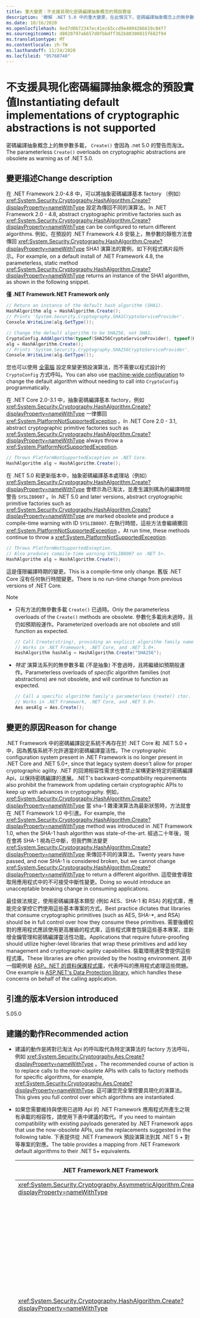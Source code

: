 ```yaml
---
title: 重大變更：不支援具現化密碼編譯抽象概念的預設實值
description: '瞭解 .NET 5.0 中的重大變更，在此情況下，密碼編譯抽象概念上的無參數建立 ( # A1 多載已過時。'
ms.date: 10/16/2020
ms.openlocfilehash: 8ed7d0b72347ec41ec65ccd9e4004266619c84f7
ms.sourcegitcommit: d8020797a6657d0fbbdff362b80300815f682f94
ms.translationtype: MT
ms.contentlocale: zh-TW
ms.lasthandoff: 11/24/2020
ms.locfileid: "95760740"
---
```

# <a name="instantiating-default-implementations-of-cryptographic-abstractions-is-not-supported"></a><span data-ttu-id="c1bd3-103">不支援具現化密碼編譯抽象概念的預設實值</span><span class="sxs-lookup"><span data-stu-id="c1bd3-103">Instantiating default implementations of cryptographic abstractions is not supported</span></span>

<span data-ttu-id="c1bd3-104">密碼編譯抽象概念上的無參數多載， `Create()` 會因為 .net 5.0 的警告而淘汰。</span><span class="sxs-lookup"><span data-stu-id="c1bd3-104">The parameterless `Create()` overloads on cryptographic abstractions are obsolete as warning as of .NET 5.0.</span></span>

## <a name="change-description"></a><span data-ttu-id="c1bd3-105">變更描述</span><span class="sxs-lookup"><span data-stu-id="c1bd3-105">Change description</span></span>

<span data-ttu-id="c1bd3-106">在 .NET Framework 2.0-4.8 中，可以將抽象密碼編譯基本 factory （例如） <xref:System.Security.Cryptography.HashAlgorithm.Create?displayProperty=nameWithType> 設定為傳回不同的演算法。</span><span class="sxs-lookup"><span data-stu-id="c1bd3-106">In .NET Framework 2.0 - 4.8, abstract cryptographic primitive factories such as <xref:System.Security.Cryptography.HashAlgorithm.Create?displayProperty=nameWithType> can be configured to return different algorithms.</span></span> <span data-ttu-id="c1bd3-107">例如，在預設的 .NET Framework 4.8 安裝上，無參數的靜態方法會傳回 <xref:System.Security.Cryptography.HashAlgorithm.Create?displayProperty=nameWithType> SHA1 演算法的實例，如下列程式碼片段所示。</span><span class="sxs-lookup"><span data-stu-id="c1bd3-107">For example, on a default install of .NET Framework 4.8, the parameterless, static method <xref:System.Security.Cryptography.HashAlgorithm.Create?displayProperty=nameWithType> returns an instance of the SHA1 algorithm, as shown in the following snippet.</span></span>

<span data-ttu-id="c1bd3-108">**僅 .NET Framework**</span><span class="sxs-lookup"><span data-stu-id="c1bd3-108">**.NET Framework only**</span></span>

```csharp
// Return an instance of the default hash algorithm (SHA1).
HashAlgorithm alg = HashAlgorithm.Create();
// Prints 'System.Security.Cryptography.SHA1CryptoServiceProvider'.
Console.WriteLine(alg.GetType());

// Change the default algorithm to be SHA256, not SHA1.
CryptoConfig.AddAlgorithm(typeof(SHA256CryptoServiceProvider), typeof(HashAlgorithm).FullName);
alg = HashAlgorithm.Create();
// Prints 'System.Security.Cryptography.SHA256CryptoServiceProvider'.
Console.WriteLine(alg.GetType());
```

<span data-ttu-id="c1bd3-109">您也可以使用 [全電腦](../../../../framework/configure-apps/map-algorithm-names-to-cryptography-classes.md) 設定來變更預設演算法，而不需要以程式設計的 `CryptoConfig` 方式呼叫。</span><span class="sxs-lookup"><span data-stu-id="c1bd3-109">You can also use [machine-wide configuration](../../../../framework/configure-apps/map-algorithm-names-to-cryptography-classes.md) to change the default algorithm without needing to call into `CryptoConfig` programmatically.</span></span>

<span data-ttu-id="c1bd3-110">在 .NET Core 2.0-3.1 中，抽象密碼編譯基本 factory，例如 <xref:System.Security.Cryptography.HashAlgorithm.Create?displayProperty=nameWithType> 一律擲回 <xref:System.PlatformNotSupportedException> 。</span><span class="sxs-lookup"><span data-stu-id="c1bd3-110">In .NET Core 2.0 - 3.1, abstract cryptographic primitive factories such as <xref:System.Security.Cryptography.HashAlgorithm.Create?displayProperty=nameWithType> always throw a <xref:System.PlatformNotSupportedException>.</span></span>

```csharp
// Throws PlatformNotSupportedException on .NET Core.
HashAlgorithm alg = HashAlgorithm.Create();
```

<span data-ttu-id="c1bd3-111">在 .NET 5.0 和更新版本中，抽象密碼編譯基本處理站（例如） <xref:System.Security.Cryptography.HashAlgorithm.Create?displayProperty=nameWithType> 會標示為已淘汰，並產生識別碼為的編譯時間警告 `SYSLIB0007` 。</span><span class="sxs-lookup"><span data-stu-id="c1bd3-111">In .NET 5.0 and later versions, abstract cryptographic primitive factories such as <xref:System.Security.Cryptography.HashAlgorithm.Create?displayProperty=nameWithType> are marked obsolete and produce a compile-time warning with ID `SYSLIB0007`.</span></span> <span data-ttu-id="c1bd3-112">在執行時間，這些方法會繼續擲回 <xref:System.PlatformNotSupportedException> 。</span><span class="sxs-lookup"><span data-stu-id="c1bd3-112">At run time, these methods continue to throw a <xref:System.PlatformNotSupportedException>.</span></span>

```csharp
// Throws PlatformNotSupportedException.
// Also produces compile-time warning SYSLIB0007 on .NET 5+.
HashAlgorithm alg = HashAlgorithm.Create();
```

<span data-ttu-id="c1bd3-113">這是僅限編譯時期的變更。</span><span class="sxs-lookup"><span data-stu-id="c1bd3-113">This is a compile-time only change.</span></span> <span data-ttu-id="c1bd3-114">舊版 .NET Core 沒有任何執行時間變更。</span><span class="sxs-lookup"><span data-stu-id="c1bd3-114">There is no run-time change from previous versions of .NET Core.</span></span>

> [!NOTE]
>
> - <span data-ttu-id="c1bd3-115">只有方法的無參數多載 `Create()` 已過時。</span><span class="sxs-lookup"><span data-stu-id="c1bd3-115">Only the parameterless overloads of the `Create()` methods are obsolete.</span></span> <span data-ttu-id="c1bd3-116">參數化多載尚未過時，且仍如預期般運作。</span><span class="sxs-lookup"><span data-stu-id="c1bd3-116">Parameterized overloads are not obsolete and still function as expected.</span></span>
>
>   ```csharp
>   // Call Create(string), providing an explicit algorithm family name.
>   // Works in .NET Framework, .NET Core, and .NET 5.0+.
>   HashAlgorithm hashAlg = HashAlgorithm.Create("SHA256");
>   ```
>
> - <span data-ttu-id="c1bd3-117">*特定* 演算法系列的無參數多載 (不是抽象) 不會過時，且將繼續如預期般運作。</span><span class="sxs-lookup"><span data-stu-id="c1bd3-117">Parameterless overloads of *specific* algorithm families (not abstractions) are not obsolete, and will continue to function as expected.</span></span>
>
>   ```csharp
>   // Call a specific algorithm family's parameterless Create() ctor.
>   // Works in .NET Framework, .NET Core, and .NET 5.0+.
>   Aes aesAlg = Aes.Create();
>   ```

## <a name="reason-for-change"></a><span data-ttu-id="c1bd3-118">變更的原因</span><span class="sxs-lookup"><span data-stu-id="c1bd3-118">Reason for change</span></span>

<span data-ttu-id="c1bd3-119">.NET Framework 中的密碼編譯設定系統不再存在於 .NET Core 和 .NET 5.0 + 中，因為舊版系統不允許適當的密碼編譯靈活性。</span><span class="sxs-lookup"><span data-stu-id="c1bd3-119">The cryptographic configuration system present in .NET Framework is no longer present in .NET Core and .NET 5.0+, since that legacy system doesn't allow for proper cryptographic agility.</span></span> <span data-ttu-id="c1bd3-120">.NET 的回溯相容性需求也會禁止架構更新特定的密碼編譯 Api，以保持密碼編譯的進展。</span><span class="sxs-lookup"><span data-stu-id="c1bd3-120">.NET's backward-compatibility requirements also prohibit the framework from updating certain cryptographic APIs to keep up with advances in cryptography.</span></span> <span data-ttu-id="c1bd3-121">例如， <xref:System.Security.Cryptography.HashAlgorithm.Create?displayProperty=nameWithType> 當 sha-1 雜湊演算法為最新狀態時，方法就會在 .NET Framework 1.0 中引進。</span><span class="sxs-lookup"><span data-stu-id="c1bd3-121">For example, the <xref:System.Security.Cryptography.HashAlgorithm.Create?displayProperty=nameWithType> method was introduced in .NET Framework 1.0, when the SHA-1 hash algorithm was state-of-the-art.</span></span> <span data-ttu-id="c1bd3-122">經過二十年後，現在會將 SHA-1 視為已中斷，但我們無法變更 <xref:System.Security.Cryptography.HashAlgorithm.Create?displayProperty=nameWithType> 來傳回不同的演算法。</span><span class="sxs-lookup"><span data-stu-id="c1bd3-122">Twenty years have passed, and now SHA-1 is considered broken, but we cannot change <xref:System.Security.Cryptography.HashAlgorithm.Create?displayProperty=nameWithType> to return a different algorithm.</span></span> <span data-ttu-id="c1bd3-123">這麼做會導致取用應用程式中的不可接受中斷性變更。</span><span class="sxs-lookup"><span data-stu-id="c1bd3-123">Doing so would introduce an unacceptable breaking change in consuming applications.</span></span>

<span data-ttu-id="c1bd3-124">最佳做法規定，使用密碼編譯基本類型 (例如 AES、SHA-1 和 RSA) 的程式庫，應能完全掌控它們使用這些基本專案的方式。</span><span class="sxs-lookup"><span data-stu-id="c1bd3-124">Best practice dictates that libraries that consume cryptographic primitives (such as AES, SHA-\*, and RSA) should be in full control over how they consume these primitives.</span></span> <span data-ttu-id="c1bd3-125">需要後續校對的應用程式應該使用更高層級的程式庫，這些程式庫會包裝這些基本專案，並新增金鑰管理和密碼編譯靈活性功能。</span><span class="sxs-lookup"><span data-stu-id="c1bd3-125">Applications that require future-proofing should utilize higher-level libraries that wrap these primitives and add key management and cryptographic agility capabilities.</span></span> <span data-ttu-id="c1bd3-126">裝載環境通常會提供這些程式庫。</span><span class="sxs-lookup"><span data-stu-id="c1bd3-126">These libraries are often provided by the hosting environment.</span></span> <span data-ttu-id="c1bd3-127">其中一個範例是 [ASP。NET 的資料保護程式庫](/aspnet/core/security/data-protection/)，代表呼叫的應用程式處理這些問題。</span><span class="sxs-lookup"><span data-stu-id="c1bd3-127">One example is [ASP.NET's Data Protection library](/aspnet/core/security/data-protection/), which handles these concerns on behalf of the calling application.</span></span>

## <a name="version-introduced"></a><span data-ttu-id="c1bd3-128">引進的版本</span><span class="sxs-lookup"><span data-stu-id="c1bd3-128">Version introduced</span></span>

<span data-ttu-id="c1bd3-129">5.0</span><span class="sxs-lookup"><span data-stu-id="c1bd3-129">5.0</span></span>

## <a name="recommended-action"></a><span data-ttu-id="c1bd3-130">建議的動作</span><span class="sxs-lookup"><span data-stu-id="c1bd3-130">Recommended action</span></span>

- <span data-ttu-id="c1bd3-131">建議的動作是將對已淘汰 Api 的呼叫取代為特定演算法的 factory 方法呼叫，例如 <xref:System.Security.Cryptography.Aes.Create?displayProperty=nameWithType> 。</span><span class="sxs-lookup"><span data-stu-id="c1bd3-131">The recommended course of action is to replace calls to the now-obsolete APIs with calls to factory methods for specific algorithms, for example, <xref:System.Security.Cryptography.Aes.Create?displayProperty=nameWithType>.</span></span> <span data-ttu-id="c1bd3-132">這可讓您完全掌控要具現化的演算法。</span><span class="sxs-lookup"><span data-stu-id="c1bd3-132">This gives you full control over which algorithms are instantiated.</span></span>

- <span data-ttu-id="c1bd3-133">如果您需要維持與使用已過時 Api 的 .NET Framework 應用程式所產生之現有承載的相容性，請使用下表中建議的取代。</span><span class="sxs-lookup"><span data-stu-id="c1bd3-133">If you need to maintain compatibility with existing payloads generated by .NET Framework apps that use the now-obsolete APIs, use the replacements suggested in the following table.</span></span> <span data-ttu-id="c1bd3-134">下表提供從 .NET Framework 預設演算法到其 .NET 5 + 對等專案的對應。</span><span class="sxs-lookup"><span data-stu-id="c1bd3-134">The table provides a mapping from .NET Framework default algorithms to their .NET 5+ equivalents.</span></span>

  | <span data-ttu-id="c1bd3-135">.NET Framework</span><span class="sxs-lookup"><span data-stu-id="c1bd3-135">.NET Framework</span></span> | <span data-ttu-id="c1bd3-136">.NET Core/.NET 5.0 + 相容取代</span><span class="sxs-lookup"><span data-stu-id="c1bd3-136">.NET Core / .NET 5.0+ compatible replacement</span></span> | <span data-ttu-id="c1bd3-137">備註</span><span class="sxs-lookup"><span data-stu-id="c1bd3-137">Remarks</span></span> |
  | - | - | - |
  | <xref:System.Security.Cryptography.AsymmetricAlgorithm.Create?displayProperty=nameWithType> | <xref:System.Security.Cryptography.RSA.Create?displayProperty=nameWithType> | |
  | <xref:System.Security.Cryptography.HashAlgorithm.Create?displayProperty=nameWithType> | <xref:System.Security.Cryptography.SHA1.Create?displayProperty=nameWithType> | <span data-ttu-id="c1bd3-138">SHA-1 演算法會被視為已中斷。</span><span class="sxs-lookup"><span data-stu-id="c1bd3-138">The SHA-1 algorithm is considered broken.</span></span> <span data-ttu-id="c1bd3-139">如果可能的話，請考慮使用較強的演算法。</span><span class="sxs-lookup"><span data-stu-id="c1bd3-139">Consider using a stronger algorithm if possible.</span></span> <span data-ttu-id="c1bd3-140">如需進一步指引，請參閱您的安全性顧問。</span><span class="sxs-lookup"><span data-stu-id="c1bd3-140">Consult your security advisor for further guidance.</span></span> |
  | <xref:System.Security.Cryptography.HMAC.Create?displayProperty=nameWithType> | <xref:System.Security.Cryptography.HMACSHA1.%23ctor> | <span data-ttu-id="c1bd3-141">大部分新式應用程式不建議採用 HMACSHA1 演算法。</span><span class="sxs-lookup"><span data-stu-id="c1bd3-141">The HMACSHA1 algorithm is discouraged for most modern applications.</span></span> <span data-ttu-id="c1bd3-142">如果可能的話，請考慮使用較強的演算法。</span><span class="sxs-lookup"><span data-stu-id="c1bd3-142">Consider using a stronger algorithm if possible.</span></span> <span data-ttu-id="c1bd3-143">如需進一步指引，請參閱您的安全性顧問。</span><span class="sxs-lookup"><span data-stu-id="c1bd3-143">Consult your security advisor for further guidance.</span></span> |
  | <xref:System.Security.Cryptography.KeyedHashAlgorithm.Create?displayProperty=nameWithType> | <xref:System.Security.Cryptography.HMACSHA1.%23ctor> | <span data-ttu-id="c1bd3-144">大部分新式應用程式不建議採用 HMACSHA1 演算法。</span><span class="sxs-lookup"><span data-stu-id="c1bd3-144">The HMACSHA1 algorithm is discouraged for most modern applications.</span></span> <span data-ttu-id="c1bd3-145">如果可能的話，請考慮使用較強的演算法。</span><span class="sxs-lookup"><span data-stu-id="c1bd3-145">Consider using a stronger algorithm if possible.</span></span> <span data-ttu-id="c1bd3-146">如需進一步指引，請參閱您的安全性顧問。</span><span class="sxs-lookup"><span data-stu-id="c1bd3-146">Consult your security advisor for further guidance.</span></span> |
  | <xref:System.Security.Cryptography.SymmetricAlgorithm.Create?displayProperty=nameWithType> | <xref:System.Security.Cryptography.Aes.Create?displayProperty=nameWithType> |

- <span data-ttu-id="c1bd3-147">如果您必須繼續呼叫過時的無參數多載 `Create()` ，您可以 `SYSLIB0007` 在程式碼中隱藏警告。</span><span class="sxs-lookup"><span data-stu-id="c1bd3-147">If you must continue to call the obsolete parameterless `Create()` overloads, you can suppress the `SYSLIB0007` warning in code.</span></span>

  ```csharp
  #pragma warning disable SYSLIB0007 // Disable the warning.
  HashAlgorithm alg = HashAlgorithm.Create(); // Still throws PNSE.
  #pragma warning restore SYSLIB0007 // Re-enable the warning.
  ```

  <span data-ttu-id="c1bd3-148">您也可以隱藏專案檔中的警告。</span><span class="sxs-lookup"><span data-stu-id="c1bd3-148">You can also suppress the warning in your project file.</span></span> <span data-ttu-id="c1bd3-149">這麼做會停用專案內所有原始程式檔的警告。</span><span class="sxs-lookup"><span data-stu-id="c1bd3-149">Doing so disables the warning for all source files within the project.</span></span>

  ```xml
  <Project Sdk="Microsoft.NET.Sdk">
    <PropertyGroup>
     <TargetFramework>net5.0</TargetFramework>
     <!-- NoWarn below suppresses SYSLIB0007 project-wide -->
     <NoWarn>$(NoWarn);SYSLIB0007</NoWarn>
    </PropertyGroup>
  </Project>
  ```

  > [!NOTE]
  > <span data-ttu-id="c1bd3-150">隱藏 `SYSLIB0007` 只會停用此處所列之密碼編譯 api 的 obsoletion 警告。</span><span class="sxs-lookup"><span data-stu-id="c1bd3-150">Suppressing `SYSLIB0007` disables only the obsoletion warnings for the cryptography APIs listed here.</span></span> <span data-ttu-id="c1bd3-151">它不會停用任何其他警告。</span><span class="sxs-lookup"><span data-stu-id="c1bd3-151">It does not disable any other warnings.</span></span> <span data-ttu-id="c1bd3-152">此外，即使您隱藏警告，這些過時的 Api 仍然會 <xref:System.PlatformNotSupportedException> 在執行時間擲回。</span><span class="sxs-lookup"><span data-stu-id="c1bd3-152">Additionally, even if you suppress the warning, these obsoleted APIs will still throw a <xref:System.PlatformNotSupportedException> at run time.</span></span>

## <a name="affected-apis"></a><span data-ttu-id="c1bd3-153">受影響的 API</span><span class="sxs-lookup"><span data-stu-id="c1bd3-153">Affected APIs</span></span>

- <xref:System.Security.Cryptography.AsymmetricAlgorithm.Create?displayProperty=fullName>
- <xref:System.Security.Cryptography.HashAlgorithm.Create?displayProperty=fullName>
- <xref:System.Security.Cryptography.HMAC.Create?displayProperty=fullName>
- <xref:System.Security.Cryptography.KeyedHashAlgorithm.Create?displayProperty=fullName>
- <xref:System.Security.Cryptography.SymmetricAlgorithm.Create?displayProperty=fullName>

<!--

### Affected APIs

- `M:System.Security.Cryptography.AsymmetricAlgorithm.Create`
- `M:System.Security.Cryptography.HashAlgorithm.Create`
- `M:System.Security.Cryptography.HMAC.Create`
- `M:System.Security.Cryptography.KeyedHashAlgorithm.Create`
- `M:System.Security.Cryptography.SymmetricAlgorithm.Create`

### Category

- Cryptography

-->
